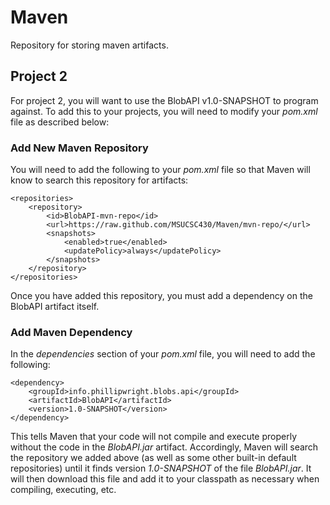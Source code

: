 # Maven
Repository for storing maven artifacts.

## Project 2
For project 2, you will want to use the BlobAPI v1.0-SNAPSHOT to program against. To add this to your projects, you will need to modify your *pom.xml* file as described below:

### Add New Maven Repository

You will need to add the following to your *pom.xml* file so that Maven will know to search this repository for artifacts:

    <repositories>
        <repository>
            <id>BlobAPI-mvn-repo</id>
            <url>https://raw.github.com/MSUCSC430/Maven/mvn-repo/</url>
            <snapshots>
                <enabled>true</enabled>
                <updatePolicy>always</updatePolicy>
            </snapshots>
        </repository>
    </repositories>

Once you have added this repository, you must add a dependency on the BlobAPI artifact itself.

### Add Maven Dependency

In the *dependencies* section of your *pom.xml* file, you will need to add the following:

    <dependency>
        <groupId>info.phillipwright.blobs.api</groupId>
        <artifactId>BlobAPI</artifactId>
        <version>1.0-SNAPSHOT</version>
    </dependency>
    
  This tells Maven that your code will not compile and execute properly without the code in the *BlobAPI.jar* artifact. Accordingly, Maven will search the repository we added above (as well as some other built-in default repositories) until it finds version *1.0-SNAPSHOT* of the file *BlobAPI.jar*. It will then download this file and add it to your classpath as necessary when compiling, executing, etc. 
